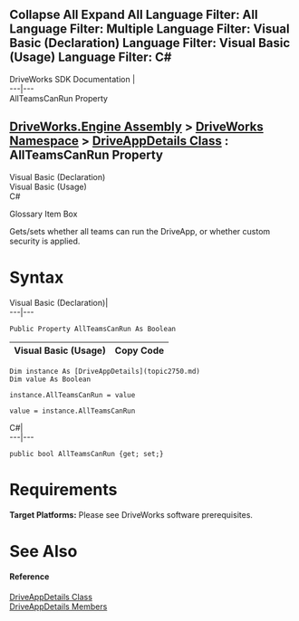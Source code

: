 Collapse All Expand All Language Filter: All  Language Filter: Multiple  Language Filter: Visual Basic (Declaration) Language Filter: Visual Basic (Usage) Language Filter: C#  
---  
DriveWorks SDK Documentation  |   
---|---  
AllTeamsCanRun Property   
  
[DriveWorks.Engine Assembly](topic2156.md) > [DriveWorks Namespace](topic2159.md) > [DriveAppDetails Class](topic2750.md) : AllTeamsCanRun Property  
---  
  
Visual Basic (Declaration)    
Visual Basic (Usage)    
C# 

Glossary Item Box

Gets/sets whether all teams can run the DriveApp, or whether custom security is applied. 

# Syntax

Visual Basic (Declaration)|   
---|---  
      
    
    Public Property AllTeamsCanRun As Boolean  
  
Visual Basic (Usage)| Copy Code  
---|---  
      
    
    Dim instance As [DriveAppDetails](topic2750.md)
    Dim value As Boolean
     
    instance.AllTeamsCanRun = value
     
    value = instance.AllTeamsCanRun  
  
C#|   
---|---  
      
    
    public bool AllTeamsCanRun {get; set;}  
  
# Requirements

**Target Platforms:** Please see DriveWorks software prerequisites.

# See Also

#### Reference

[DriveAppDetails Class](topic2750.md)   
[DriveAppDetails Members](topic2751.md)


